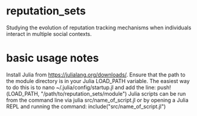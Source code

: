 # reputation_sets
Studying the evolution of reputation tracking mechanisms when individuals interact in multiple social contexts.

# basic usage notes
Install Julia from https://julialang.org/downloads/.
Ensure that the path to the module directory is in your Julia LOAD_PATH variable.
The easiest way to do this is to nano ~/.julia/config/startup.jl and add the line:
	push!(LOAD_PATH, "/path/to/reputation_sets/module")
Julia scripts can be run from the command line via julia src/name_of_script.jl
or by opening a Julia REPL and running the command:
	include("src/name_of_script.jl")
